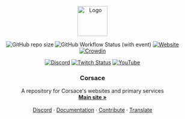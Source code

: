 <div align="center">
  <a href="https://github.com/Corsace/Corsace">
    <img src="Assets/img/corsace-docs.svg" alt="Logo" width="80" height="80">
  </a>

  ![GitHub repo size](https://img.shields.io/github/repo-size/Corsace/Corsace) ![GitHub Workflow Status (with event)](https://img.shields.io/github/actions/workflow/status/Corsace/Corsace/pack.yml) [![Website](https://img.shields.io/website?url=https%3A%2F%2Fcorsace.io)](https://corsace.io) [![Crowdin](https://badges.crowdin.net/corsace/localized.svg)](https://crowdin.com/project/corsace)
  
  [![Discord](https://img.shields.io/discord/461569547145838596?logo=discord&logoColor=white&label=discord)](https://discord.gg/Z6vEMsr) [![Twitch Status](https://img.shields.io/twitch/status/corsace?logo=twitch&logoColor=white)](https://www.twitch.tv/corsace) [![YouTube](https://img.shields.io/youtube/channel/subscribers/UCSbls6Oeewieon_lWjW3-sQ?style=flat&logo=youtube&logoColor=white&label=youtube)](https://youtube.com/corsace)

<h3 align="center">Corsace</h3>

  <p align="center">
    A repository for Corsace's websites and primary services
    <br />
    <a href="https://vnoc.hoaq.works"><strong>Main site »</strong></a>
    <br />
    <br />
    <a href="https://discord.gg/Z6vEMsr">Discord</a>
    ·
    <a href="https://docs.corsace.io">Documentation</a>
    ·
    <a href="https://docs.corsace.io/en/development">Contribute</a>
    ·
    <a href="https://translate.corsace.io">Translate</a>
  </p>
</div>
